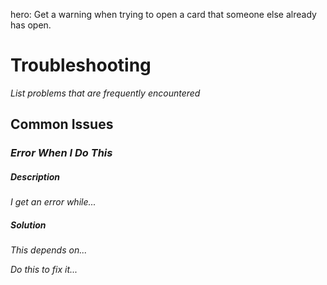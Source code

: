 hero: Get a warning when trying to open a card that someone else already has open.

# Troubleshooting

*List problems that are frequently encountered*

## Common Issues

### *Error When I Do This*

##### Description

*I get an error while...*

##### Solution

*This depends on...*

*Do this to fix it...*